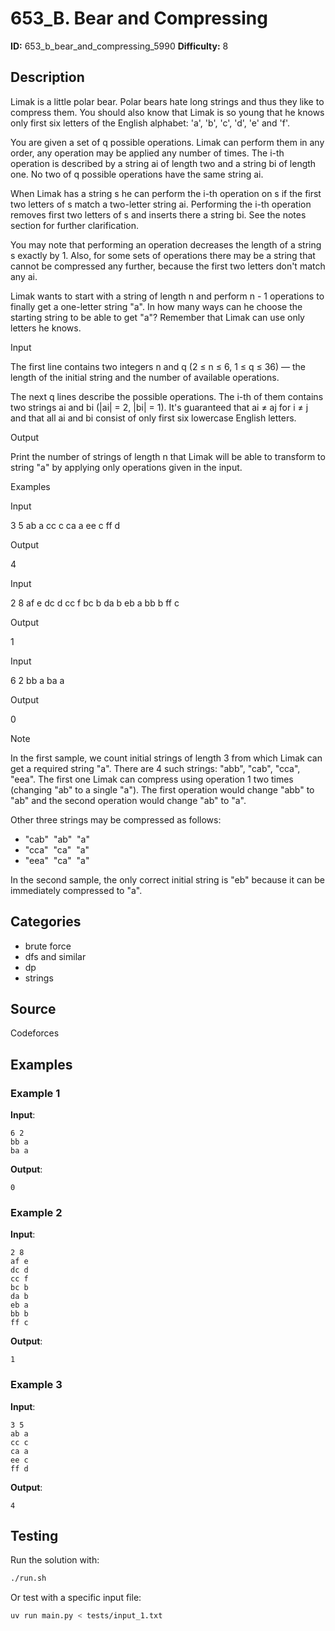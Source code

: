 # 653_B. Bear and Compressing

**ID:** 653_b_bear_and_compressing_5990
**Difficulty:** 8

## Description

Limak is a little polar bear. Polar bears hate long strings and thus they like to compress them. You should also know that Limak is so young that he knows only first six letters of the English alphabet: 'a', 'b', 'c', 'd', 'e' and 'f'.

You are given a set of q possible operations. Limak can perform them in any order, any operation may be applied any number of times. The i-th operation is described by a string ai of length two and a string bi of length one. No two of q possible operations have the same string ai.

When Limak has a string s he can perform the i-th operation on s if the first two letters of s match a two-letter string ai. Performing the i-th operation removes first two letters of s and inserts there a string bi. See the notes section for further clarification.

You may note that performing an operation decreases the length of a string s exactly by 1. Also, for some sets of operations there may be a string that cannot be compressed any further, because the first two letters don't match any ai.

Limak wants to start with a string of length n and perform n - 1 operations to finally get a one-letter string "a". In how many ways can he choose the starting string to be able to get "a"? Remember that Limak can use only letters he knows.

Input

The first line contains two integers n and q (2 ≤ n ≤ 6, 1 ≤ q ≤ 36) — the length of the initial string and the number of available operations.

The next q lines describe the possible operations. The i-th of them contains two strings ai and bi (|ai| = 2, |bi| = 1). It's guaranteed that ai ≠ aj for i ≠ j and that all ai and bi consist of only first six lowercase English letters.

Output

Print the number of strings of length n that Limak will be able to transform to string "a" by applying only operations given in the input.

Examples

Input

3 5
ab a
cc c
ca a
ee c
ff d


Output

4


Input

2 8
af e
dc d
cc f
bc b
da b
eb a
bb b
ff c


Output

1


Input

6 2
bb a
ba a


Output

0

Note

In the first sample, we count initial strings of length 3 from which Limak can get a required string "a". There are 4 such strings: "abb", "cab", "cca", "eea". The first one Limak can compress using operation 1 two times (changing "ab" to a single "a"). The first operation would change "abb" to "ab" and the second operation would change "ab" to "a".

Other three strings may be compressed as follows:

  * "cab" <image> "ab" <image> "a"
  * "cca" <image> "ca" <image> "a"
  * "eea" <image> "ca" <image> "a"



In the second sample, the only correct initial string is "eb" because it can be immediately compressed to "a".

## Categories

- brute force
- dfs and similar
- dp
- strings

## Source

Codeforces

## Examples

### Example 1

**Input**:
```
6 2
bb a
ba a
```

**Output**:
```
0
```

### Example 2

**Input**:
```
2 8
af e
dc d
cc f
bc b
da b
eb a
bb b
ff c
```

**Output**:
```
1
```

### Example 3

**Input**:
```
3 5
ab a
cc c
ca a
ee c
ff d
```

**Output**:
```
4
```


## Testing

Run the solution with:

```bash
./run.sh
```

Or test with a specific input file:

```bash
uv run main.py < tests/input_1.txt
```
